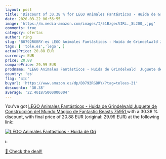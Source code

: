 ```yaml
---
layout: post
title: 'Discount of 30.38 % for LEGO Animales Fantásticos - Huida de Gri'
date: 2020-03-22 06:56:55
image: 'https://m.media-amazon.com/images/I/51BzgecVIRL._SL200_.jpg'
comments: true
category: ofertas
author: ring
slug: 'B0792RGBRY-es LEGO Animales Fantásticos - Huida de Grindelwald Juguete...'
tags: [ 'tole.es','lego', ]
actualPrice: 20.88 EUR
currency: EUR
price: 20.88
comparePrice: 29.99 EUR
prodname: 'LEGO Animales Fantásticos - Huida de Grindelwald  Juguete de Construcción del Mundo Mágico de Fantastic Beasts  75951 '
country: 'es'
flag: '🇪🇸'
buyurl: 'https://www.amazon.es/dp/B0792RGBRY/?tag=tolees-21'
descuento: '30.38'
average: '22.401875000000004'
---
```


You've got [LEGO Animales Fantásticos - Huida de Grindelwald  Juguete de Construcción del Mundo Mágico de Fantastic Beasts  75951 ](https://www.amazon.es/dp/B0792RGBRY/?tag=tolees-21) with a  30.38 % discount, with final price of 20.88 EUR (original: 29.99 EUR) at the following link:

[![LEGO Animales Fantásticos - Huida de Gri](https://m.media-amazon.com/images/I/51BzgecVIRL._SL200_.jpg)](https://www.amazon.es/dp/B0792RGBRY/?tag=tolees-21)

ℹ️:


[🛒 Check the deal!!](https://www.amazon.es/dp/B0792RGBRY/?tag=tolees-21)
